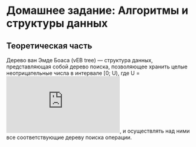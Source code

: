 # Домашнее задание: Алгоритмы и структуры данных
## Теоретическая часть
Дерево ван Эмде Боаса (vEB tree) — структура данных, представляющая собой дерево поиска, позволяющее хранить целые неотрицательные числа в интервале [0; U), где U = ![equation](http://latex.codecogs.com/gif.latex?2%5E%7Bk%7D), и осуществлять над ними все соответствующие дереву поиска операции.
